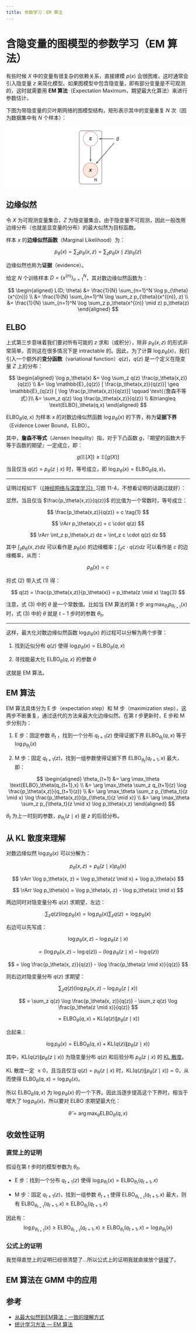 ```yaml
---
title: 参数学习：EM 算法
---
```


# 含隐变量的图模型的参数学习（EM 算法）

有些时候 $X$ 中的变量有很复杂的依赖关系，直接建模 $p(x)$ 会很困难，这时通常会引入隐变量 $z$ 来简化模型。如果图模型中包含隐变量，即有部分变量是不可观测的，这时就需要用 **EM 算法**（Expectation Maximum，期望最大化算法）来进行参数估计。

下图为带隐变量的贝叶斯网络的图模型结构，矩形表示其中的变量重复 $N$ 次（因为数据集中有 $N$ 个样本）：

![latent variable](./img/latent-variable.png)


## 边缘似然

令 $X$ 为可观测变量集合，$Z$ 为隐变量集合。由于隐变量不可观测，因此一般改用边缘分布（也就是显变量的分布）的最大似然为目标函数。

样本 $x$ 的**边缘似然函数**（Marginal Likelihood）为：

$$
p_{\theta}(x) = \sum_z p_{\theta}(x,z) = \sum_z p_\theta(x \mid z) p_\theta(z)
$$

边缘似然也称为**证据**（evidence）。

给定 $N$ 个训练样本 $D=\{x^{(n)}\}^N_{n=1}$，其对数边缘似然函数为：

$$
\begin{aligned}
  L(D; \theta) &= \frac{1}{N} \sum_{n=1}^N \log p_{\theta}(x^{(n)}) \\
    &= \frac{1}{N} \sum_{n=1}^N \log \sum_z p_{\theta}(x^{(n)}, z) \\
    &= \frac{1}{N} \sum_{n=1}^N \log \sum_z p_\theta(x^{(n)} \mid z) p_\theta(z)
\end{aligned}
$$


## ELBO

上式第三步意味着我们要对所有可能的 $z$ 求和（或积分），除非 $p_{\theta}(x, z)$ 的形式非常简单，否则这在很多情况下是 intractable 的。因此，为了计算 $\log p_{\theta}(x)$，我们引入一个额外的**变分函数**（variational function）$q(z)$，$q(z)$ 是一个定义在隐变量 $Z$ 上的分布：

$$
\begin{aligned}
  \log p_\theta(x) &= \log \sum_z q(z) \frac{p_\theta(x,z)}{q(z)} \\
    &= \log \mathbb{E}_{q(z)} [ \frac{p_\theta(x,z)}{q(z)}] \geq \mathbb{E}_{q(z)} [ \log \frac{p_\theta(x,z)}{q(z)}] \qquad \text{（詹森不等式）}\\
    &= \sum_z q(z) \log \frac{p_\theta(x,z)}{q(z)} \\
    &\triangleq \text{ELBO}_\theta(q,x)
\end{aligned}
$$

$\text{ELBO}_\theta(q,x)$ 为样本 $x$ 的对数边缘似然函数 $\log p_\theta(x)$ 的下界，称为**证据下界**（Evidence Lower Bound，ELBO）。

其中，**詹森不等式**（Jensen Inequlity）指，对于下凸函数 $g$，『期望的函数大于等于函数的期望』一定成立，即：

$$
g(\mathbb{E}[X]) \geq \mathbb{E}[g(X)]
$$

当且仅当 $q(z)  = p_\theta(z \mid x)$ 时，等号成立，即 $\log p_\theta(x) = \text{ELBO}_\theta(q,x)$。

---

证明过程如下（[《神经网络与深度学习》](https://github.com/nndl/nndl.github.io)习题 11-4，不想看证明的话跳过就好）：

显然，当且仅当 $\frac{p_\theta(x,z)}{q(z)}$ 的比值为一个常数时，等号成立：

$$
\frac{p_\theta(x,z)}{q(z)} = c \tag{1}
$$

$$
\rArr p_\theta(x,z) = c \cdot q(z)
$$

$$
\rArr \int_z p_\theta(x,z) dz = \int_z c \cdot q(z) dz
$$

其中 $\int_z p_\theta(x,z) dz$ 可以看作是 $p_\theta(x)$ 的边缘概率；$\int_z c \cdot q(z) dz$ 可以看作是 $c$ 的边缘概率，从而：

$$
p_\theta(x) = c \tag{2}
$$

将式 (2) 带入式 (1) 得：

$$
q(z) = \frac{p_\theta(x,z)}{p_\theta(x)} = p_\theta(z \mid x) \tag{3}
$$

注意，式 (3) 中的 $\theta$ 是一个常数值。比如当 EM 算法的第 $t$ 步 $\arg \max_{\theta_t} p_{\theta_{t+1}}(x)$ 时，式 (3) 中的 $\theta$ 就是 $t-1$ 步时的参数 $\theta_t$。

---

这样，最大化对数边缘似然函数 $\log p_\theta(x)$ 的过程可以分解为两个步骤：

1. 找到近似分布 $q(z)$ 使得 $\log p_\theta(x) = \text{ELBO}_\theta(q,x)$

2. 寻找能最大化 $\text{ELBO}_\theta(q,x)$ 的参数 $\theta$

这就是 EM 算法。


## EM 算法

EM 算法具体分为 E 步（expectation step）和 M 步（maximization step），这两步不断重复，通过迭代的方法来最大化边缘似然。在第 $t$ 步更新时，E 步和 M 步分别为：

1. E 步：固定参数 $\theta_t$ ，找到一个分布 $q_{t+1} (z)$ 使得证据下界 $\text{ELBO}_{\theta_t}(q,x)$ 等于 $\log p_{\theta_t}(x)$

2. M 步：固定 $q_{t+1} (z)$，找到一组参数使得证据下界 $\text{ELBO}_{\theta_t}(q_{t+1},x)$ 最大，即：

  $$
  \begin{aligned}
    \theta_{t+1} &= \arg \max_\theta \text{ELBO}_\theta(q_{t+1},x) \\
      &= \arg \max_\theta \sum_z q_{t+1}(z) \log \frac{p_\theta(x,z)}{q_{t+1}(z)} \\
      &= \arg \max_\theta \sum_z p_{\theta_t}(z \mid x) \log  \frac{p_\theta(x,z)}{p_{\theta_t}(z \mid x)} \\
      &= \arg \max_\theta \sum_z p_{\theta_t}(z \mid x) \log p_\theta(x,z)
  \end{aligned}
  $$

  $\theta_t$ 为上一时刻的参数，$p_{\theta_t}(z \mid x)$ 是 $z$ 的后验分布。


## 从 KL 散度来理解

对数边缘似然 $\log p_\theta(x)$ 可以分解为：

$$
p_\theta(x, z) = p_\theta(z \mid x) p_\theta(x)
$$

$$
\rArr \log p_\theta(x, z) = \log p_\theta(z \mid x) + \log p_\theta(x)
$$

$$
\rArr \log p_\theta(x) = \log p_\theta(x, z) - \log p_\theta(z \mid x)
$$

两边同时对隐变量分布 $q(z)$ 求期望，左边：

$$
\sum_z q(z) \log p_\theta(x) = \log p_\theta(x) \sum_z q(z) = \log p_\theta(x)
$$

右边可以先写成：

$$
\log p_\theta(x, z) - \log p_\theta(z \mid x)
$$

$$
= (\log p_\theta(x, z) - \log q(z)) - (\log p_\theta(z \mid x) - \log q(z))
$$

$$
= \log \frac{p_\theta(x, z)}{q(z)} - \log \frac{p_\theta(z \mid x)}{q(z)}
$$

则右边对隐变量分布 $q(z)$ 求期望：

$$
\sum_z q(z) (\log p_\theta(x, z) - \log p_\theta(z \mid x))
$$

$$
= \sum_z q(z) \log \frac{p_\theta(x, z)}{q(z)} - \sum_z q(z) \log \frac{p_\theta(z \mid x)}{q(z)}
$$

$$
= \text{ELBO}_\theta(q,x) + \text{KL}(q(z) \| p_\theta(z \mid x))
$$

合起来：

$$
\log p_\theta(x) = \text{ELBO}_\theta(q,x) + \text{KL}(q(z) \| p_\theta(z \mid x))
$$

其中，$\text{KL}(q(z) \| p_\theta(z \mid x))$ 为隐变量分布 $q(z)$ 和后验分布 $p_\theta(z \mid x)$ 的 [KL 散度](/math/information-theory/divergence/#kl-散度)。

KL 散度一定 $\geq 0$，且当且仅当 $q(z) = p_\theta(z \mid x)$ 时，$\text{KL}(q(z) \| p_\theta(z \mid x)) = 0$，从而使得 $\text{ELBO}_\theta(q,x) = \log p_\theta(x)$。

所以 $\text{ELBO}_\theta(q,x)$ 为 $\log p_\theta(x)$ 的一个下界。因此当逐步提高这个下界时，相当于增大了 $\log p_\theta(x)$，所以要对 ELBO 求期望最大化：

$$
\hat{\theta} = \arg \max_\theta \text{ELBO}_\theta(q, x)
$$


## 收敛性证明

### 直觉上的证明

假设在第 $t$ 步时的模型参数为 $\theta_t$。

- E 步：找到一个分布 $q_{t+1}(z)$ 使得 $\log p_{\theta_t}(x) = \text{ELBO}_{\theta_t}(q_{t+1},x)$

- M 步：固定 $q_{t+1} (z)$，找到一组参数 $\theta_{t+1}$ 使得 $\text{ELBO}_{\theta_{t+1}}(q_{t+1}, x)$ 最大，则有 $\text{ELBO}_{\theta_{t+1}}(q_{t+1}, x) ≥ \text{ELBO}_{\theta_t}(q_{t+1}, x)$

因此有：
$$
\log p_{\theta_{t+1}}(x) \geq \text{ELBO}_{\theta_{t+1}}(q_{t+1}, x) \geq \text{ELBO}_{\theta_t}(q_{t+1}, x) = \log p_{\theta_t}(x)
$$


### 公式上的证明

我觉得直觉上的证明已经很清楚了...所以公式上的证明我就直接放个[链接](https://zhuanlan.zhihu.com/p/129628806)了。


## EM 算法在 GMM 中的应用


## 参考

- [从最大似然到EM算法：一致的理解方式](https://kexue.fm/archives/5239)
- [统计学习方法 — EM 算法](https://zhuanlan.zhihu.com/p/129628806)
